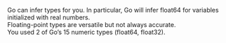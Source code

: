 Go can infer types for you. In particular, Go will infer float64 for variables initialized with real numbers.  
Floating-point types are versatile but not always accurate.  
You used 2 of Go’s 15 numeric types (float64, float32).